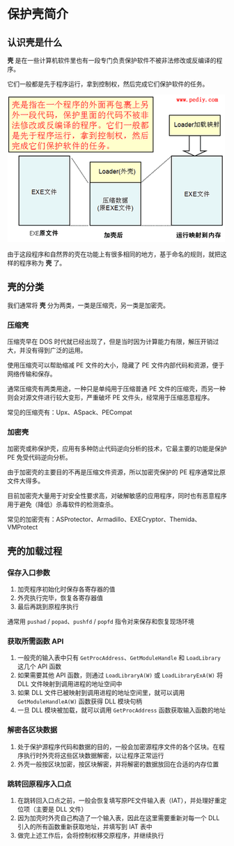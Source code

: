 # 保护壳简介

## 认识壳是什么

**壳** 是在一些计算机软件里也有一段专门负责保护软件不被非法修改或反编译的程序。

它们一般都是先于程序运行，拿到控制权，然后完成它们保护软件的任务。

![](./figure/what_is_pack.png)

由于这段程序和自然界的壳在功能上有很多相同的地方，基于命名的规则，就把这样的程序称为 **壳** 了。

## 壳的分类

我们通常将 **壳** 分为两类，一类是压缩壳，另一类是加密壳。

### 压缩壳

压缩壳早在 DOS 时代就已经出现了，但是当时因为计算能力有限，解压开销过大，并没有得到广泛的运用。

使用压缩壳可以帮助缩减 PE 文件的大小，隐藏了 PE 文件内部代码和资源，便于网络传输和保存。

通常压缩壳有两类用途，一种只是单纯用于压缩普通 PE 文件的压缩壳，而另一种则会对源文件进行较大变形，严重破坏 PE 文件头，经常用于压缩恶意程序。

常见的压缩壳有：Upx、ASpack、PECompat

### 加密壳

加密壳或称保护壳，应用有多种防止代码逆向分析的技术，它最主要的功能是保护 PE 免受代码逆向分析。

由于加密壳的主要目的不再是压缩文件资源，所以加密壳保护的 PE 程序通常比原文件大得多。

目前加密壳大量用于对安全性要求高，对破解敏感的应用程序，同时也有恶意程序用于避免（降低）杀毒软件的检测查杀。

常见的加密壳有：ASProtector、Armadillo、EXECryptor、Themida、VMProtect

## 壳的加载过程

### 保存入口参数

1.  加壳程序初始化时保存各寄存器的值
2.  外壳执行完毕，恢复各寄存器值
3.  最后再跳到原程序执行

通常用 `pushad` / `popad`、`pushfd` / `popfd` 指令对来保存和恢复现场环境

### 获取所需函数 API

1.  一般壳的输入表中只有 `GetProcAddress`、`GetModuleHandle` 和 `LoadLibrary` 这几个 API 函数
2.  如果需要其他 API 函数，则通过 `LoadLibraryA(W)` 或 `LoadLibraryExA(W)` 将 DLL 文件映射到调用进程的地址空间中
3.  如果 DLL 文件已被映射到调用进程的地址空间里，就可以调用 `GetModuleHandleA(W)` 函数获得 DLL 模块句柄
4.  一旦 DLL 模块被加载，就可以调用 `GetProcAddress` 函数获取输入函数的地址

### 解密各区块数据

1.  处于保护源程序代码和数据的目的，一般会加密源程序文件的各个区块。在程序执行时外壳将这些区块数据解密，以让程序正常运行
2.  外壳一般按区块加密，按区块解密，并将解密的数据放回在合适的内存位置

### 跳转回原程序入口点

1.  在跳转回入口点之前，一般会恢复填写原PE文件输入表（IAT），并处理好重定位项（主要是 DLL 文件）
2.  因为加壳时外壳自己构造了一个输入表，因此在这里需要重新对每一个 DLL 引入的所有函数重新获取地址，并填写到 IAT 表中
3.  做完上述工作后，会将控制权移交原程序，并继续执行
